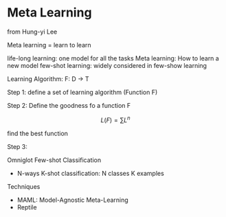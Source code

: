 # Meta Learning 

from Hung-yi Lee

Meta learning = learn to learn

life-long learning: one model for all the tasks
Meta learning: How to learn a new model
few-shot learning: widely considered in few-show learning

Learning Algorithm: F: D -> T

Step 1: define a set of learning algorithm (Function F)

Step 2: Define the goodness fo a function F

$$L(F)=\sum{L^n}$$

find the best function

Step 3: 

Omniglot
Few-shot Classification

- N-ways K-shot classification: N classes K examples


Techniques
- MAML: Model-Agnostic Meta-Learning
- Reptile




